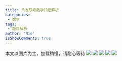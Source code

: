 ```yaml
---
title: 八省联考数学试卷解析
categories:
 - 数学
tags:
 - 题目解析
author: 'Nie'
isShowComments: true
---
```

本文以图片为主，加载稍慢，请耐心等待
![](https://s3.ax1x.com/2021/01/26/sjzib4.jpg)
![](https://s3.ax1x.com/2021/01/26/sjzpvT.jpg)
![](https://s3.ax1x.com/2021/01/26/sjzCKU.jpg)
![](https://s3.ax1x.com/2021/01/26/sjzPrF.jpg)
![](https://s3.ax1x.com/2021/01/26/sjzS2V.jpg)